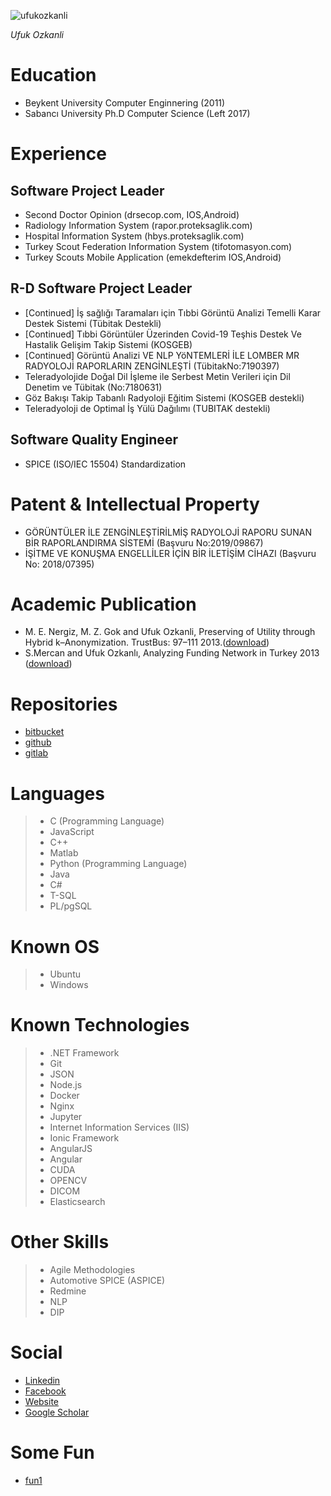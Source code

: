 ![ufukozkanli](https://media-exp1.licdn.com/dms/image/C4D03AQH2te2w7wsnRA/profile-displayphoto-shrink_100_100/0/1631253838304?e=1637798400&v=beta&t=RwnV84mYUh_8UcuDQS39SE0jvt6qcno2BdsixOUp1mg)

*Ufuk Ozkanli*

# Education
* Beykent University Computer Enginnering (2011)
* Sabancı University Ph.D Computer Science (Left 2017)

# Experience

## Software Project Leader

* Second Doctor Opinion (drsecop.com, IOS,Android)
* Radiology Information System (rapor.proteksaglik.com)
* Hospital Information System (hbys.proteksaglik.com)
* Turkey Scout Federation Information System (tifotomasyon.com)
* Turkey Scouts Mobile Application (emekdefterim IOS,Android)


## R-D Software Project Leader

* [Continued] İş sağlığı Taramaları için Tıbbi Görüntü Analizi Temelli Karar Destek Sistemi (Tübitak Destekli)
* [Continued] Tıbbi Görüntüler Üzerinden Covid-19 Teşhis Destek Ve Hastalik Gelişim Takip Sistemi (KOSGEB)
* [Continued] Görüntü Analizi VE NLP YöNTEMLERİ İLE LOMBER MR RADYOLOJİ RAPORLARIN ZENGİNLEŞTİ (TübitakNo:7190397)
* Teleradyolojide Doğal Dil İşleme ile Serbest Metin Verileri için Dil Denetim ve Tübitak (No:7180631)
* Göz Bakışı Takip Tabanlı Radyoloji Eğitim Sistemi (KOSGEB destekli)
* Teleradyoloji de Optimal İş Yülü Dağılımı (TUBITAK destekli)

## Software Quality Engineer
* SPICE (ISO/IEC 15504) Standardization


# Patent & Intellectual Property
* GÖRÜNTÜLER İLE ZENGİNLEŞTİRİLMİŞ RADYOLOJİ RAPORU SUNAN BİR RAPORLANDIRMA SİSTEMİ (Başvuru No:2019/09867)
* İŞİTME VE KONUŞMA ENGELLİLER İÇİN BİR İLETİŞİM CİHAZI (Başvuru No: 2018/07395)



# Academic Publication
* M. E. Nergiz, M. Z. Gok and Ufuk Ozkanli, Preserving of Utility through Hybrid k–Anonymization. TrustBus: 97–111 2013.([download](website/80580097.pdf))
* S.Mercan and Ufuk Ozkanlı, Analyzing Funding Network in Turkey 2013 ([download](website/tubitakfunding.pdf))

# Repositories
* [bitbucket](https://bitbucket.com/ufukozkanli)
* [github](https://github.com/ufukozkanli)
* [gitlab](https://gitlab.com/ufukozkanli) 

# Languages
>  * C (Programming Language)
> * JavaScript
> * C++
> * Matlab
> * Python (Programming Language)
> * Java
> * C#
> * T-SQL
> * PL/pgSQL


# Known OS
> * Ubuntu
> * Windows


# Known Technologies
> * .NET Framework
> * Git
> * JSON
> * Node.js
> * Docker
> * Nginx
> * Jupyter
> * Internet Information Services (IIS)
> * Ionic Framework
> * AngularJS
> * Angular
> * CUDA
> * OPENCV
> * DICOM
> * Elasticsearch

# Other Skills 
> * Agile Methodologies
> * Automotive SPICE (ASPICE)
> * Redmine
> * NLP
> * DIP


# Social
*  [Linkedin](https://www.linkedin.com/in/ufukozkanli)
*  [Facebook](https://www.facebook.com/ufukozkanli)
*  [Website](https://ufukozkanli.com)
*  [Google Scholar](https://scholar.google.com.tr/citations?user=jUl0huoAAAAJ)


# Some Fun
* [fun1](/fun1.md)

